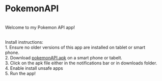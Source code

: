# PokemonAPI

<br/>Welcome to my Pokemon API app!

<br/>Install instructions:
    <br/>1. Ensure no older versions of this app are installed on tablet or smart phone.
    <br/>2. Download [pokemonAPI.apk](https://github.com/jurdunnn/PokemonAPI/releases/download/0.1/pokemonAPI.apk) on a smart phone or tabelt.
    <br/>3. Click on the apk file either in the notifications bar or in downloads folder.
    <br/>4. Enable install unsafe apps
    <br/>5. Run the app!
